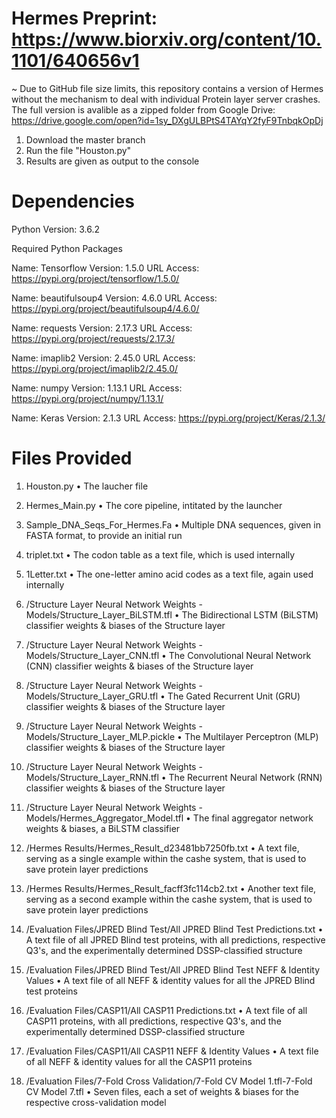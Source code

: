 # Hermes Preprint: https://www.biorxiv.org/content/10.1101/640656v1

~ Due to GitHub file size limits, this repository contains a version of Hermes without the mechanism to deal with individual Protein layer server crashes. The full version is avalible as a zipped folder from Google Drive: https://drive.google.com/open?id=1sy_DXgULBPtS4TAYqY2fyF9TnbqkOpDj

1. Download the master branch
2. Run the file "Houston.py"
3. Results are given as output to the console

# Dependencies

Python Version: 3.6.2

Required Python Packages

Name: Tensorflow
Version: 1.5.0
URL Access: https://pypi.org/project/tensorflow/1.5.0/

Name: beautifulsoup4
Version: 4.6.0
URL Access: https://pypi.org/project/beautifulsoup4/4.6.0/

Name: requests
Version: 2.17.3
URL Access: https://pypi.org/project/requests/2.17.3/

Name: imaplib2
Version: 2.45.0
URL Access: https://pypi.org/project/imaplib2/2.45.0/

Name: numpy
Version: 1.13.1
URL Access: https://pypi.org/project/numpy/1.13.1/

Name: Keras
Version: 2.1.3
URL Access: https://pypi.org/project/Keras/2.1.3/

# Files Provided
1. Houston.py
• The laucher file

2. Hermes_Main.py
• The core pipeline, intitated by the launcher

3. Sample_DNA_Seqs_For_Hermes.Fa
• Multiple DNA sequences, given in FASTA format, to provide an initial run

4. triplet.txt
• The codon table as a text file, which is used internally

5. 1Letter.txt
• The one-letter amino acid codes as a text file, again used internally

6. /Structure Layer Neural Network Weights - Models/Structure_Layer_BiLSTM.tfl
• The Bidirectional LSTM (BiLSTM) classifier weights & biases of the Structure layer

7. /Structure Layer Neural Network Weights - Models/Structure_Layer_CNN.tfl
• The Convolutional Neural Network (CNN) classifier weights & biases of the Structure layer

8. /Structure Layer Neural Network Weights - Models/Structure_Layer_GRU.tfl
• The Gated Recurrent Unit (GRU) classifier weights & biases of the Structure layer

9. /Structure Layer Neural Network Weights - Models/Structure_Layer_MLP.pickle
• The Multilayer Perceptron (MLP) classifier weights & biases of the Structure layer

10. /Structure Layer Neural Network Weights - Models/Structure_Layer_RNN.tfl
• The Recurrent Neural Network (RNN) classifier weights & biases of the Structure layer

11. /Structure Layer Neural Network Weights - Models/Hermes_Aggregator_Model.tfl
• The final aggregator network weights & biases, a BiLSTM classifier


12. /Hermes Results/Hermes_Result_d23481bb7250fb.txt
• A text file, serving as a single example within the cashe system, that is used to save protein layer predictions

13. /Hermes Results/Hermes_Result_facff3fc114cb2.txt
• Another text file, serving as a second example within the cashe system, that is used to save protein layer predictions

14. /Evaluation Files/JPRED Blind Test/All JPRED Blind Test Predictions.txt
• A text file of all JPRED Blind test proteins, with all predictions, respective Q3's, and the experimentally determined DSSP-classified structure

15. /Evaluation Files/JPRED Blind Test/All JPRED Blind Test NEFF & Identity Values
• A text file of all NEFF & identity values for all the JPRED Blind test proteins

16. /Evaluation Files/CASP11/All CASP11 Predictions.txt
• A text file of all CASP11 proteins, with all predictions, respective Q3's, and the experimentally determined DSSP-classified structure

17. /Evaluation Files/CASP11/All CASP11 NEFF & Identity Values
• A text file of all NEFF & identity values for all the CASP11 proteins

18. /Evaluation Files/7-Fold Cross Validation/7-Fold CV Model 1.tfl-7-Fold CV Model 7.tfl
• Seven files, each a set of weights & biases for the respective cross-validation model
